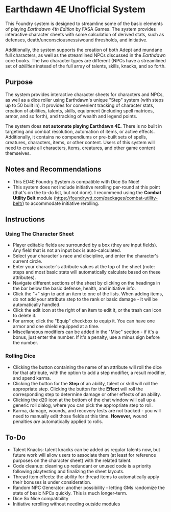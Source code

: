 # Earthdawn 4E Unofficial System

This Foundry system is designed to streamline some of the basic elements of playing *Earthdawn 4th Edition* by FASA Games. The system provides interactive character sheets with some calculation of derived stats, such as defenses, death/unconsciousness/wound thresholds, and initiative.

Additionally, the system supports the creation of both Adept and mundane full characters, as well as the streamlined NPCs discussed in the *Earthdawn* core books. The two character types are different (NPCs have a streamlined set of *abilities* instead of the full array of talents, skills, knacks, and so forth. 

## Purpose
The system provides interactive character sheets for characters and NPCs, as well as a dice roller using Earthdawn's unique "Step" system (with steps up to 50 built in). It provides for convenient tracking of character stats, creation of abilities, talents, skills, equipment (including spell matrices, armor, and so forth), and tracking of wealth and legend points.

The system does **not automate playing Earthdawn 4E.** There is no built in targeting and combat resolution, automation of items, or active effects. Additionally, it contains no compendiums or pre-built sets of spells, creatures, characters, items, or other content. Users of this system will need to create all characters, items, creatures, and other game content themselves. 

## Notes and Recommendations
* This ED4E Foundry System *is* compatible with Dice So Nice!
* This system does not include initiative rerolling per-round at this point (that's on the to-do list, but not done). I recommend using the **Combat Utility Belt** module (https://foundryvtt.com/packages/combat-utility-belt/) to accommodate initiative rerolling. 

## Instructions
### Using The Character Sheet
* Player editable fields are surrounded by a box (they are input fields). Any field that is not an input box is auto-calculated.
* Select your character's race and discipline, and enter the character's current circle.
* Enter your character's attribute values at the top of the sheet (note: steps and most basic stats will automatically calculate based on these attributes).
* Navigate different sections of the sheet by clicking on the headings in the bar below the basic defense, health, and initiative info.
* Click the "+" sign to add an item to one of the lists. When adding items, do not add your attribute step to the rank or basic damage - it will be automatically handled.
* Click the edit icon at the right of an item to edit it, or the trash can icon to delete it.
* For armor, click the "Equip" checkbox to equip it. You can have one armor and one shield equipped at a time.
* Miscellaneous modifiers can be added in the "Misc" section - if it's a bonus, just enter the number. If it's a penalty, use a minus sign before the number.</li>

### Rolling Dice
* Clicking the button containing the name of an attribute will roll the dice for that attribute, with the option to add a step modifier, a result modifier, and spend karma.
* Clicking the button for the **Step** of an ability, talent or skill will roll the appropriate step. Clicking the button for the **Effect** will roll the corresponding step to determine damage or other effects of an ability.
* Clicking the d20 icon at the bottom of the chat window will call up a generic roll dialog, where you can pick the appropriate step to roll.
* Karma, damage, wounds, and recovery tests are not tracked - you will need to manually edit those fields at this time. <strong>However,</strong> wound penalties <em>are</em> automatically applied to rolls.

## To-Do
* Talent Knacks: talent knacks can be added as regular talents now, but future work will allow users to associate them (at least for reference purposes on the character sheet) with the related talent. 
* Code cleanup: cleaning up redundant or unused code is a priority following playtesting and finalizing the sheet layouts.
* Thread item effects: the ability for thread items to automatically apply their bonuses is under consideration.
* Random NPC Generator: another possibility - letting GMs randomize the stats of basic NPCs quickly. This is much longer-term. 
* Dice So Nice compatibility
* Initiative rerolling without needing outside modules
